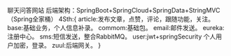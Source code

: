 聊天问答网站
后端架构：SpringBoot+SpringCloud+SpringData+StringMVC（Spring全家桶）
4Sth:{
article:发布文章，点赞，评论，跟随功能，关注。
base:基础业务，个人信息补录。
commom:基础包。
email:邮件发送。
eureka:注册中心。
sms:短信发送，整合RabbitMQ。
user:jwt+springSecurity 个人用户加密，登录。
zuul:后端网关。
}
